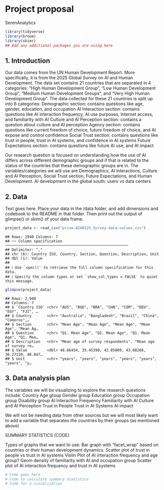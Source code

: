 Project proposal
================
SerenAnalytics

``` r
library(tidyverse)
library(broom)
library(skimr)
## Add any additional packages you are using here
```

## 1. Introduction

Our data comes from the UN Human Development Report. More specifically,
it is from the 2025 Global Survey on AI and Human Development. The data
set contains 21 countries that are separated in 4 categories: “High
Human Development Group”, “Low Human Development Group”, “Medium Human
Development Groups”, and “Very High Human Development Group”. The data
collected for these 21 countries is split up into 6 categories:
Demographic section: contains questions like age, gender, education, and
occupation AI Interaction section: contains questions like AI
interaction frequency, AI use purposes, Internet access, and familiarity
with AI Culture and AI Perception section: contains a question about
culture and AI perception Agency section: contains questions like
current freedom of choice, future freedom of choice, and AI expose and
control confidence Social Trust section: contains questions like trust
in people, trust in AI systems, and confidence in AI systems Future
Expectations section: contains questions like future AI use, and AI
impact

Our research question is focused on understanding how the use of AI
differs across different demographic groups and if that is related to
the status of the countries that these demographic groups are in. The
variables/categories we will use are Demographics, AI interactions,
Culture and AI Perception, Social Trust section, Future Expectations,
and Human Development. AI development in the global south: users vs data
centers

## 2. Data

Text goes here. Place your data in the /data folder, and add dimensions
and codebook to the README in that folder. Then print out the output of
glimpse() or skim() of your data frame.

``` r
project_data <- read_csv("prism-AIHDS25_Survey-data-values.csv")
```

    ## Rows: 2940 Columns: 7
    ## ── Column specification ────────────────────────────────────────────────────────
    ## Delimiter: ","
    ## chr (6): Country ISO, Country, Section, Question, Description, Unit
    ## dbl (1): Value
    ## 
    ## ℹ Use `spec()` to retrieve the full column specification for this data.
    ## ℹ Specify the column types or set `show_col_types = FALSE` to quiet this message.

``` r
glimpse(project_data)
```

    ## Rows: 2,940
    ## Columns: 7
    ## $ `Country ISO` <chr> "AUS", "BGD", "BRA", "CHN", "COM", "DEU", "EGY", "FJI", …
    ## $ Country       <chr> "Australia", "Bangladesh", "Brazil", "China", "Comoros",…
    ## $ Section       <chr> "Mean Age", "Mean Age", "Mean Age", "Mean Age", "Mean Ag…
    ## $ Question      <chr> "Q1. Mean Age", "Q1. Mean Age", "Q1. Mean Age", "Q1. Mea…
    ## $ Description   <chr> "Mean age of survey respondents", "Mean age of survey re…
    ## $ Value         <dbl> 48.66454, 35.45390, 42.85809, 43.68268, 36.27220, 48.847…
    ## $ Unit          <chr> "years", "years", "years", "years", "years", "years", "y…

## 3. Data analysis plan

The variables we will be visualizing to explore the research questions
include: Country Age group Gender group Education group Occupation group
Disability group AI Interaction Frequency Familiarity with AI Culture
and AI Perception Trust in People Trust in AI Systems AI impact

We will not be needing data from other sources but we will most likely
want to add a variable that separates the countries by their groups (as
mentioned above)

SUMMARY STATISTICS (CODE)

Types of graphs that we want to use: Bar graph with “facet_wrap” based
on countries or their human development dynamics. Scatter plot of trust
in people vs trust in AI systems Violin Plot of AI interaction frequency
and age group? Geom density of familiarity with AI and occupation group
Scatter plot of AI interaction frequency and trust in AI systems

``` r
# Code goes here
# Code to calculate summary statistics
# Code for a visualization
```
